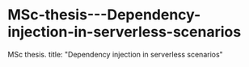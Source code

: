 # MSc-thesis---Dependency-injection-in-serverless-scenarios
MSc thesis. title: "Dependency injection in serverless scenarios"
